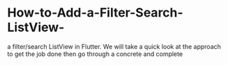 # How-to-Add-a-Filter-Search-ListView-
a filter/search ListView in Flutter. We will take a quick look at the approach to get the job done then go through a concrete and complete 
